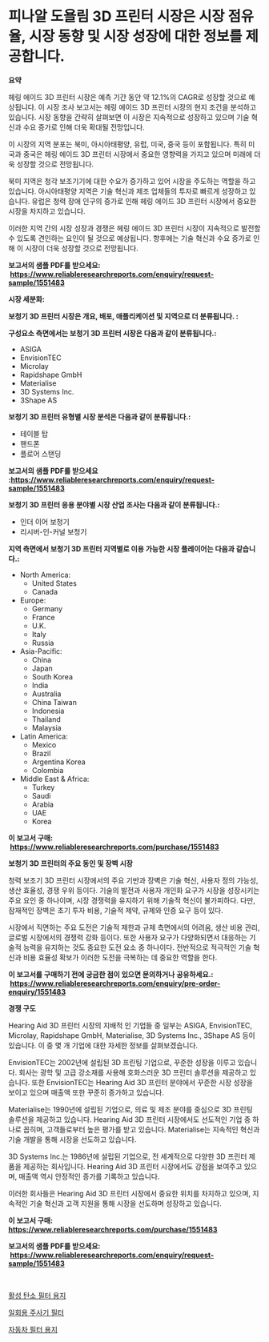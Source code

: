 <p><h1>피나알 도욜림  3D 프린터 시장은 시장 점유율, 시장 동향 및 시장 성장에 대한 정보를 제공합니다.</h1></p><p><strong>요약</strong></p>
<p><p>헤링 에이드 3D 프린터 시장은 예측 기간 동안 약 12.1%의 CAGR로 성장할 것으로 예상됩니다. 이 시장 조사 보고서는 헤링 에이드 3D 프린터 시장의 현지 조건을 분석하고 있습니다. 시장 동향을 간략히 살펴보면 이 시장은 지속적으로 성장하고 있으며 기술 혁신과 수요 증가로 인해 더욱 확대될 전망입니다. </p><p>이 시장의 지역 분포는 북미, 아시아태평양, 유럽, 미국, 중국 등이 포함됩니다. 특히 미국과 중국은 헤링 에이드 3D 프린터 시장에서 중요한 영향력을 가지고 있으며 미래에 더욱 성장할 것으로 전망됩니다.</p><p>북미 지역은 청각 보조기기에 대한 수요가 증가하고 있어 시장을 주도하는 역할을 하고 있습니다. 아시아태평양 지역은 기술 혁신과 제조 업체들의 투자로 빠르게 성장하고 있습니다. 유럽은 청력 장애 인구의 증가로 인해 헤링 에이드 3D 프린터 시장에서 중요한 시장을 차지하고 있습니다.</p><p>이러한 지역 간의 시장 성장과 경쟁은 헤링 에이드 3D 프린터 시장이 지속적으로 발전할 수 있도록 견인하는 요인이 될 것으로 예상됩니다. 향후에는 기술 혁신과 수요 증가로 인해 이 시장이 더욱 성장할 것으로 전망됩니다.</p></p>
<p><strong>보고서의 샘플 PDF를 받으세요: &nbsp;<a href="https://www.reliableresearchreports.com/enquiry/request-sample/1551483">https://www.reliableresearchreports.com/enquiry/request-sample/1551483</a></strong></p>
<p><strong>시장 세분화:</strong></p>
<p><strong> 보청기 3D 프린터 시장은 개요, 배포, 애플리케이션 및 지역으로 더 분류됩니다. :</strong></p>
<p><strong>구성요소 측면에서는 보청기 3D 프린터 시장은 다음과 같이 분류됩니다.:</strong></p>
<p><ul><li>ASIGA</li><li>EnvisionTEC</li><li>Microlay</li><li>Rapidshape GmbH</li><li>Materialise</li><li>3D Systems Inc.</li><li>3Shape AS</li></ul></p>
<p><strong> 보청기 3D 프린터 유형별 시장 분석은 다음과 같이 분류됩니다.:</strong></p>
<p><ul><li>테이블 탑</li><li>핸드폰</li><li>플로어 스탠딩</li></ul></p>
<p><strong>보고서의 샘플 PDF를 받으세요 :<a href="https://www.reliableresearchreports.com/enquiry/request-sample/1551483">https://www.reliableresearchreports.com/enquiry/request-sample/1551483</a></strong></p>
<p><strong> 보청기 3D 프린터 응용 분야별 시장 산업 조사는 다음과 같이 분류됩니다.:</strong></p>
<p><ul><li>인더 이어 보청기</li><li>리시버-인-커널 보청기</li></ul></p>
<p><strong>지역 측면에서 보청기 3D 프린터 지역별로 이용 가능한 시장 플레이어는 다음과 같습니다.:</strong></p>
<p><ul>
    <li>
        North America:
        <ul>
            <li>United States</li>
            <li>Canada</li>
        </ul>
    </li>
    <li>
        Europe:
        <ul>
            <li>Germany</li>
            <li>France</li>
            <li>U.K.</li>
            <li>Italy</li>
            <li>Russia</li>
        </ul>
    </li>
    <li>
        Asia-Pacific:
        <ul>
            <li>China</li>
            <li>Japan</li>
            <li>South Korea</li>
            <li>India</li>
            <li>Australia</li>
            <li>China Taiwan</li>
            <li>Indonesia</li>
            <li>Thailand</li>
            <li>Malaysia</li>
        </ul>
    </li>
    <li>
        Latin America:
        <ul>
            <li>Mexico</li>
            <li>Brazil</li>
            <li>Argentina Korea</li>
            <li>Colombia</li>
        </ul>
    </li>
    <li>
        Middle East & Africa:
        <ul>
            <li>Turkey</li>
            <li>Saudi</li>
            <li>Arabia</li>
            <li>UAE</li>
            <li>Korea</li>
        </ul>
    </li>
    </ul></p>
<p><strong>이 보고서 구매: &nbsp;<a href="https://www.reliableresearchreports.com/purchase/1551483">https://www.reliableresearchreports.com/purchase/1551483</a></strong></p>
<p><strong>보청기 3D 프린터의 주요 동인 및 장벽 시장</strong></p>
<p><p>청력 보조기 3D 프린터 시장에서의 주요 기반과 장벽은 기술 혁신, 사용자 정의 가능성, 생산 효율성, 경쟁 우위 등이다. 기술의 발전과 사용자 개인화 요구가 시장을 성장시키는 주요 요인 중 하나이며, 시장 경쟁력을 유지하기 위해 기술적 혁신이 불가피하다. 다만, 잠재적인 장벽은 초기 투자 비용, 기술적 제약, 규제와 인증 요구 등이 있다.</p><p>시장에서 직면하는 주요 도전은 기술적 제한과 규제 측면에서의 어려움, 생산 비용 관리, 글로벌 시장에서의 경쟁력 강화 등이다. 또한 사용자 요구가 다양화되면서 대응하는 기술적 능력을 유지하는 것도 중요한 도전 요소 중 하나이다. 전반적으로 적극적인 기술 혁신과 비용 효율성 확보가 이러한 도전을 극복하는 데 중요한 역할을 한다.</p></p>
<p><strong>이 보고서를 구매하기 전에 궁금한 점이 있으면 문의하거나 공유하세요.: &nbsp;<a href="https://www.reliableresearchreports.com/enquiry/pre-order-enquiry/1551483">https://www.reliableresearchreports.com/enquiry/pre-order-enquiry/1551483</a></strong></p>
<p><strong>경쟁 구도</strong></p>
<p><p>Hearing Aid 3D 프린터 시장의 지배적 인 기업들 중 일부는 ASIGA, EnvisionTEC, Microlay, Rapidshape GmbH, Materialise, 3D Systems Inc., 3Shape AS 등이 있습니다. 이 중 몇 개 기업에 대한 자세한 정보를 살펴보겠습니다. </p><p>EnvisionTEC는 2002년에 설립된 3D 프린팅 기업으로, 꾸준한 성장을 이루고 있습니다. 회사는 광학 및 고급 강소재를 사용해 호화스러운 3D 프린터 솔루션을 제공하고 있습니다. 또한 EnvisionTEC는 Hearing Aid 3D 프린터 분야에서 꾸준한 시장 성장을 보이고 있으며 매출액 또한 꾸준히 증가하고 있습니다. </p><p>Materialise는 1990년에 설립된 기업으로, 의료 및 제조 분야를 중심으로 3D 프린팅 솔루션을 제공하고 있습니다. Hearing Aid 3D 프린터 시장에서도 선도적인 기업 중 하나로 꼽히며, 고객들로부터 높은 평가를 받고 있습니다. Materialise는 지속적인 혁신과 기술 개발을 통해 시장을 선도하고 있습니다. </p><p>3D Systems Inc.는 1986년에 설립된 기업으로, 전 세계적으로 다양한 3D 프린터 제품을 제공하는 회사입니다. Hearing Aid 3D 프린터 시장에서도 강점을 보여주고 있으며, 매출액 역시 안정적인 증가를 기록하고 있습니다. </p><p>이러한 회사들은 Hearing Aid 3D 프린터 시장에서 중요한 위치를 차지하고 있으며, 지속적인 기술 혁신과 고객 지원을 통해 시장을 선도하며 성장하고 있습니다.</p></p>
<p><strong>이 보고서 구매: &nbsp; <a href="https://www.reliableresearchreports.com/purchase/1551483">https://www.reliableresearchreports.com/purchase/1551483</a></strong></p>
<p><strong>보고서의 샘플 PDF를 받으세요: &nbsp;<a href="https://www.reliableresearchreports.com/enquiry/request-sample/1551483">https://www.reliableresearchreports.com/enquiry/request-sample/1551483</a></strong><strong></strong></p>
<p>&nbsp;</p>
<p><p><a href="https://github.com/vseigx30c9a1j/Market-Research-Report-List-1/blob/main/67785136924.md">활성 탄소 필터 용지</a></p><p><a href="https://github.com/plelbej847484502/Market-Research-Report-List-1/blob/main/26781156923.md">일회용 주사기 필터</a></p><p><a href="https://github.com/wallacBahrtyinger567686/Market-Research-Report-List-1/blob/main/74441816922.md">자동차 필터 용지</a></p></p>